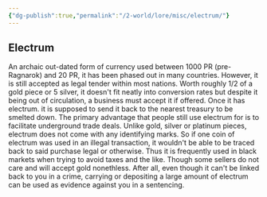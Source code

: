 ```yaml
---
{"dg-publish":true,"permalink":"/2-world/lore/misc/electrum/"}
---
```



## Electrum 
An archaic out-dated form of currency used between 1000 PR (pre-Ragnarok) and 20 PR, it has been phased out in many countries. However, it is still accepted as legal tender within most nations. Worth roughly 1/2 of a gold piece or 5 silver, it doesn't fit neatly into conversion rates but despite it being out of circulation, a business must accept it if offered. Once it has electrum. it is supposed to send it back to the nearest treasury to be smelted down. The primary advantage that people still use electrum for is to facilitate underground trade deals. Unlike gold, silver or platinum pieces, electrum does not come with any identifying marks. So if one coin of electrum was used in an illegal transaction, it wouldn't be able to be traced back to said purchase legal or otherwise. Thus it is frequently used in black markets when trying to avoid taxes and the like. Though some sellers do not care and will accept gold nonethless. After all, even though it can't be linked back to you in a crime, carrying or depositing a large amount of electrum can be used as evidence against you in a sentencing. 